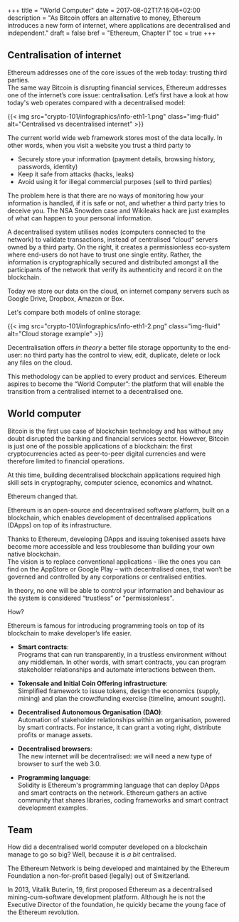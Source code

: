 +++
title = "World Computer"
date = 2017-08-02T17:16:06+02:00
description = "As Bitcoin offers an alternative to money, Ethereum introduces a new form of internet, where applications are decentralised and independent."
draft = false
bref = "Ethereum, Chapter I"
toc = true
+++

## Centralisation of internet

Ethereum addresses one of the core issues of the web today: trusting third parties.  
The same way Bitcoin is disrupting financial services, Ethereum addresses one of the internet’s core issue: centralisation.
Let’s first have a look at how today's web operates compared with a decentralised model:

{{< img src="crypto-101/infographics/info-eth1-1.png" class="img-fluid" alt="Centralised vs decentralised internet" >}}

The current world wide web framework stores most of the data locally. In other words, when you visit a website you trust a third party to 

* Securely store your information (payment details, browsing history, passwords, identity)
* Keep it safe from attacks (hacks, leaks)
* Avoid using it for illegal commercial purposes (sell to third parties)

The problem here is that there are no ways of monitoring how your information is handled, if it is safe or not, and whether a third party tries to deceive you.
The NSA Snowden case and Wikileaks hack are just examples of what can happen to your personal information.

A decentralised system utilises nodes (computers connected to the network) to validate transactions, instead of centralised “cloud” servers owned by a third party. 
On the right, it creates a permissionless eco-system where end-users do not have to trust one single entity. Rather, the information is cryptographically secured and distributed amongst all the participants of the network that verify its authenticity and record it on the blockchain.

Today we store our data on the cloud, on internet company servers such as Google Drive, Dropbox, Amazon or Box.  

Let's compare both models of online storage:

{{< img src="crypto-101/infographics/info-eth1-2.png" class="img-fluid" alt="Cloud storage example" >}}

Decentralisation offers _in theory_ a better file storage opportunity to the end-user: no third party has the control to view, edit, duplicate, delete or lock any files on the cloud.

This methodology can be applied to every product and services. Ethereum aspires to become the “World Computer”: the platform that will enable the transition from a centralised internet to a decentralised one.

## World computer

Bitcoin is the first use case of blockchain technology and has without any doubt disrupted the banking and financial services sector.   However, Bitcoin is just one of the possible applications of a blockchain: the first cryptocurrencies acted as peer-to-peer digital currencies and were therefore limited to financial operations.  

At this time, building decentralised blockchain applications required high skill sets in cryptography, computer science, economics and whatnot.

Ethereum changed that.

Ethereum is an open-source and decentralised software platform, built on a blockchain, which enables development of decentralised applications (DApps) on top of its infrastructure. 

Thanks to Ethereum, developing DApps and issuing tokenised assets have become more accessible and less troublesome than building your own native blockchain.  
The vision is to replace conventional applications - like the ones you can find on the AppStore or Google Play – with decentralised ones, that won’t be governed and controlled by any corporations or centralised entities. 

In theory, no one will be able to control your information and behaviour as the system is considered “trustless” or "permissionless".

How?

Ethereum is famous for introducing programming tools on top of its blockchain to make developer’s life easier.

* **Smart contracts**:  
Programs that can run transparently, in a trustless environment without any middleman. In other words, with smart contracts, you can program stakeholder relationships and automate interactions between them.

* **Tokensale and Initial Coin Offering infrastructure**:   
Simplified framework to issue tokens, design the economics (supply, mining) and plan the crowdfunding exercise (timeline, amount sought).

* **Decentralised Autonomous Organisation (DAO)**:  
Automation of stakeholder relationships within an organisation, powered by smart contracts. For instance, it can grant a voting right, distribute profits or manage assets.

* **Decentralised browsers**:   
The new internet will be decentralised: we will need a new type of browser to surf the web 3.0.

* **Programming language**:  
Solidity is Ethereum's programming language that can deploy DApps and smart contracts on the network. Ethereum gathers an active community that shares libraries, coding frameworks and smart contract development examples.

## Team

How did a decentralised world computer developed on a blockchain manage to go so big? Well, because it is _a bit_ centralised.

The Ethereum Network is being developed and maintained by the Ethereum Foundation a non-for-profit based (legally) out of Switzerland.

In 2013, Vitalik Buterin, 19, first proposed Ethereum as a decentralised mining-cum-software development platform. Although he is not the Executive Director of the foundation, he quickly became the young face of the Ethereum revolution. 
